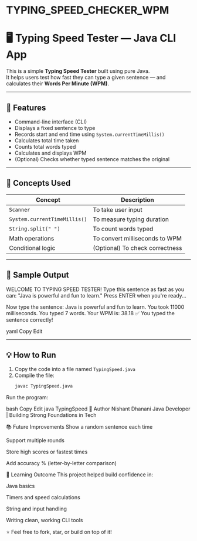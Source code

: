 # TYPING_SPEED_CHECKER_WPM

# 🖥️ Typing Speed Tester — Java CLI App

This is a simple **Typing Speed Tester** built using pure Java.  
It helps users test how fast they can type a given sentence — and calculates their **Words Per Minute (WPM)**.

---

## 🎯 Features

- Command-line interface (CLI)
- Displays a fixed sentence to type
- Records start and end time using `System.currentTimeMillis()`
- Calculates total time taken
- Counts total words typed
- Calculates and displays WPM
- (Optional) Checks whether typed sentence matches the original

---

## 🧠 Concepts Used

| Concept                  | Description                            |
|--------------------------|----------------------------------------|
| `Scanner`                | To take user input  
| `System.currentTimeMillis()` | To measure typing duration  
| `String.split(" ")`      | To count words typed  
| Math operations          | To convert milliseconds to WPM  
| Conditional logic        | (Optional) To check correctness

---

## 🧪 Sample Output

WELCOME TO TYPING SPEED TESTER!
Type this sentence as fast as you can: "Java is powerful and fun to learn."
Press ENTER when you're ready...

Now type the sentence:
Java is powerful and fun to learn.
You took 11000 milliseconds.
You typed 7 words.
Your WPM is: 38.18
✅ You typed the sentence correctly!

yaml
Copy
Edit

---

## 💡 How to Run

1. Copy the code into a file named `TypingSpeed.java`
2. Compile the file:
   ```bash
   javac TypingSpeed.java
Run the program:

bash
Copy
Edit
java TypingSpeed
📌 Author
Nishant Dhanani
Java Developer | Building Strong Foundations in Tech


📚 Future Improvements
Show a random sentence each time

Support multiple rounds

Store high scores or fastest times

Add accuracy % (letter-by-letter comparison)

🧭 Learning Outcome
This project helped build confidence in:

Java basics

Timers and speed calculations

String and input handling

Writing clean, working CLI tools

⭐ Feel free to fork, star, or build on top of it!
